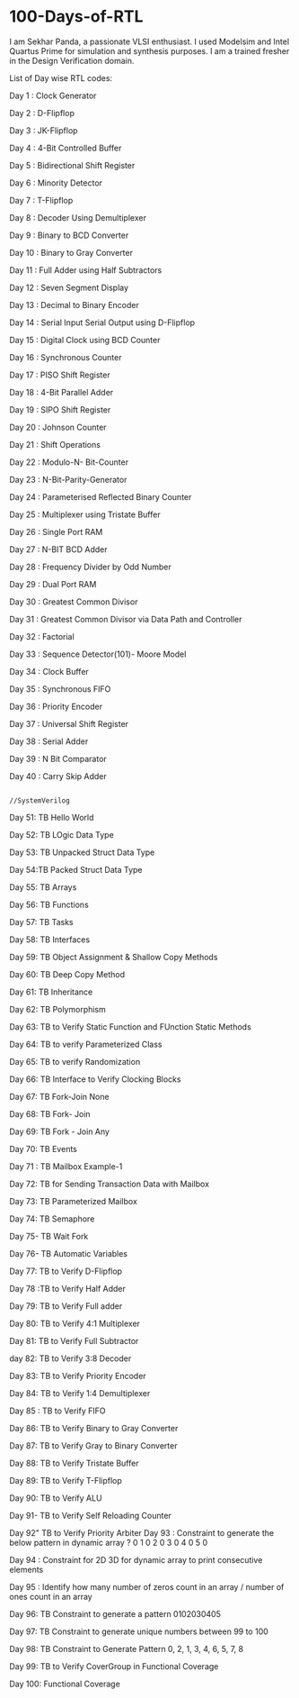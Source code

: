 # 100-Days-of-RTL
I am Sekhar Panda, a passionate VLSI enthusiast. I used Modelsim and Intel Quartus Prime for simulation and synthesis purposes. I am a trained fresher in the Design Verification domain.

List of Day wise RTL codes:

Day 1 : Clock Generator

Day 2 : D-Flipflop

Day 3 : JK-Flipflop

Day 4 : 4-Bit Controlled Buffer

Day 5 : Bidirectional Shift Register

Day 6 : Minority Detector

Day 7 : T-Flipflop

Day 8 : Decoder Using Demultiplexer

Day 9 : Binary to BCD Converter

Day 10 : Binary to Gray Converter

Day 11 : Full Adder using Half Subtractors

Day 12 : Seven Segment Display

Day 13 : Decimal to Binary Encoder

Day 14 : Serial Input Serial Output using D-Flipflop

Day 15 : Digital Clock using BCD Counter

Day 16 : Synchronous Counter

Day 17 : PISO Shift Register

Day 18 : 4-Bit Parallel Adder

Day 19 : SIPO Shift Register

Day 20 : Johnson Counter

Day 21 : Shift Operations

Day 22 : Modulo-N- Bit-Counter

Day 23 : N-Bit-Parity-Generator

Day 24 : Parameterised Reflected Binary Counter

Day 25 : Multiplexer using Tristate Buffer

Day 26 : Single Port RAM

Day 27 : N-BIT BCD Adder

Day 28 : Frequency Divider by Odd Number

Day 29 : Dual Port RAM

Day 30 : Greatest Common Divisor

Day 31 : Greatest Common Divisor via Data Path and Controller

Day 32 : Factorial

Day 33 : Sequence Detector(101)- Moore Model

Day 34 : Clock Buffer

Day 35 : Synchronous FIFO

Day 36 : Priority Encoder

Day 37 : Universal Shift Register

Day 38 : Serial Adder

Day 39 : N Bit Comparator

Day 40 : Carry Skip Adder

                                                            //SystemVerilog

Day 51: TB Hello World 

Day 52: TB LOgic Data Type 

Day 53: TB Unpacked Struct Data Type

Day 54:TB Packed Struct Data Type

Day 55: TB Arrays

Day 56: TB Functions

Day 57: TB Tasks

Day 58: TB Interfaces

Day 59: TB Object Assignment & Shallow Copy Methods

Day 60: TB Deep Copy Method

Day 61: TB Inheritance

Day 62: TB Polymorphism 

Day 63: TB to Verify Static Function and FUnction Static Methods

Day 64: TB to verify Parameterized Class

Day 65: TB to verify Randomization

Day 66: TB Interface to Verify Clocking Blocks

Day 67: TB Fork-Join None

Day 68: TB Fork- Join

Day 69: TB Fork - Join Any

Day 70: TB Events

Day 71 : TB Mailbox Example-1 

Day 72: TB for Sending Transaction Data with Mailbox

Day 73: TB Parameterized Mailbox

Day 74: TB Semaphore

Day 75- TB Wait Fork

Day 76- TB Automatic Variables

Day 77: TB to Verify D-Flipflop 

Day 78 :TB to Verify Half Adder

Day 79: TB to Verify Full adder

Day 80: TB to Verify 4:1 Multiplexer

Day 81: TB to Verify Full Subtractor 

day 82: TB to Verify 3:8 Decoder

Day 83: TB to Verify Priority Encoder 

Day 84: TB to Verify 1:4 Demultiplexer 

Day 85 : TB to Verify FIFO 

Day 86: TB to Verify Binary to Gray Converter

Day 87: TB to Verify Gray to Binary Converter

Day 88: TB to Verify Tristate Buffer

Day 89: TB to Verify T-Flipflop

Day 90: TB to Verify ALU 

Day 91- TB to Verify Self Reloading Counter

Day 92" TB to Verify Priority Arbiter 
Day 93 : Constraint to generate the below pattern in dynamic array ? 0 1 0 2 0 3 0 4 0 5 0 

Day 94 : Constraint for 2D 3D for dynamic array to print consecutive elements

Day 95 : Identify how many number of zeros count in an array / number of ones count in an array

Day 96: TB Constraint to generate a pattern 0102030405

Day 97: TB Constraint to generate unique numbers between 99 to 100 

Day 98: TB Constraint to Generate Pattern 0, 2, 1, 3, 4, 6, 5, 7, 8 

Day 99: TB to Verify CoverGroup in Functional Coverage 

Day 100: Functional Coverage 
